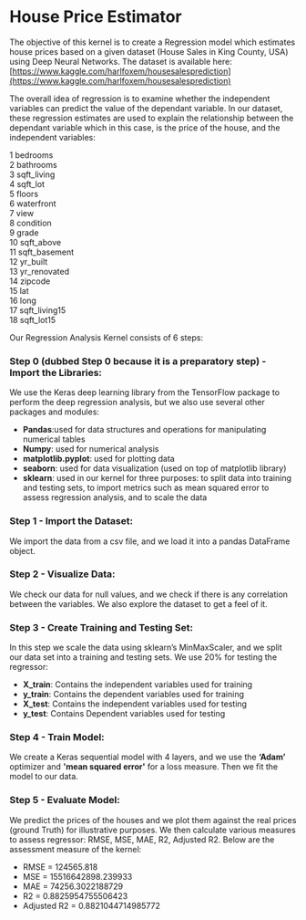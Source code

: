 # House Price Estimator

The objective of this kernel is to create a Regression model which estimates house prices based on a given dataset (House Sales in King County, USA) using Deep Neural Networks. The dataset is available here: [https://www.kaggle.com/harlfoxem/housesalesprediction](https://www.kaggle.com/harlfoxem/housesalesprediction)

The overall idea of regression is to examine whether the independent variables can predict the value of the dependant variable. In our dataset, these regression estimates are used to explain the relationship between the dependant variable which in this case, is the price of the house, and the independent variables:

 1   bedrooms       
 2   bathrooms      
 3   sqft_living    
 4   sqft_lot       
 5   floors         
 6   waterfront     
 7   view           
 8   condition      
 9   grade          
 10  sqft_above     
 11  sqft_basement  
 12  yr_built       
 13  yr_renovated   
 14  zipcode        
 15  lat            
 16  long           
 17  sqft_living15  
 18  sqft_lot15
 
Our Regression Analysis Kernel consists of 6 steps:

### Step 0 (dubbed Step 0 because it is a preparatory step) - Import the Libraries:
We use the Keras deep learning library from the TensorFlow package to perform the deep regression analysis, but we also use several other packages and modules:

- **Pandas**:used for data structures and operations for manipulating numerical tables
- **Numpy**: used for numerical analysis
- **matplotlib.pyplot**: used for plotting data
- **seaborn**: used for data visualization (used on top of matplotlib library)
- **sklearn**: used in our kernel for three purposes: to split data into training and testing sets, to import metrics such as mean squared error to assess regression analysis, and to scale the data

### Step 1 - Import the Dataset:
We import the data from a csv file, and we load it into a pandas DataFrame object.

### Step 2 - Visualize Data:
We check our data for null values, and we check if there is any correlation between the variables. We also explore the dataset to get a feel of it.

### Step 3 - Create Training and Testing Set: 
In this step we scale the data using sklearn’s MinMaxScaler, and we split our data set into a training and testing sets. We use 20% for testing the regressor:

- **X_train**: Contains the independent variables used for training
- **y_train**: Contains the dependent variables used for training
- **X_test**:	Contains the independent variables used for testing
- **y_test**:	Contains Dependent variables used for testing

### Step 4 - Train Model:
We create a Keras sequential model with 4 layers, and we use the **‘Adam’** optimizer and **'mean squared error'** for a loss measure. Then we fit the model to our data.

### Step 5 - Evaluate Model:
We predict the prices of the houses and we plot them against the real prices (ground Truth) for illustrative purposes. We then calculate various measures to assess regressor: RMSE, MSE, MAE, R2, Adjusted R2.
Below are the assessment measure of the kernel:

- RMSE = 124565.818 
- MSE = 15516642898.239933 
- MAE = 74256.3022188729 
- R2 = 0.8825954755506423 
- Adjusted R2 = 0.8821044714985772
